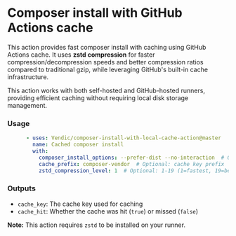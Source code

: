 # Composer install with GitHub Actions cache
This action provides fast composer install with caching using GitHub Actions cache. It uses **zstd compression** for faster compression/decompression speeds and better compression ratios compared to traditional gzip, while leveraging GitHub's built-in cache infrastructure.

This action works with both self-hosted and GitHub-hosted runners, providing efficient caching without requiring local disk storage management.

### Usage
```yaml
      - uses: Vendic/composer-install-with-local-cache-action@master
        name: Cached composer install
        with:
          composer_install_options: --prefer-dist --no-interaction  # Optional
          cache_prefix: composer-vendor  # Optional: cache key prefix
          zstd_compression_level: 1  # Optional: 1-19 (1=fastest, 19=best compression)
```

### Outputs
- `cache_key`: The cache key used for caching
- `cache_hit`: Whether the cache was hit (`true`) or missed (`false`)

**Note:** This action requires `zstd` to be installed on your runner.

